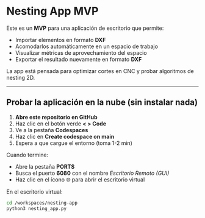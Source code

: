 # Nesting App MVP

Este es un **MVP** para una aplicación de escritorio que permite:
- Importar elementos en formato **DXF**
- Acomodarlos automáticamente en un espacio de trabajo
- Visualizar métricas de aprovechamiento del espacio
- Exportar el resultado nuevamente en formato **DXF**

La app está pensada para optimizar cortes en CNC y probar algoritmos de nesting 2D.

---

## Probar la aplicación en la nube (sin instalar nada)

1. **Abre este repositorio en GitHub**  
2. Haz clic en el botón verde **< > Code**  
3. Ve a la pestaña **Codespaces**  
4. Haz clic en **Create codespace on main**  
5. Espera a que cargue el entorno (toma 1-2 min)

Cuando termine:
- Abre la pestaña **PORTS**  
- Busca el puerto **6080** con el nombre *Escritorio Remoto (GUI)*  
- Haz clic en el ícono 🌐 para abrir el escritorio virtual  

En el escritorio virtual:  
```bash
cd /workspaces/nesting-app
python3 nesting_app.py

